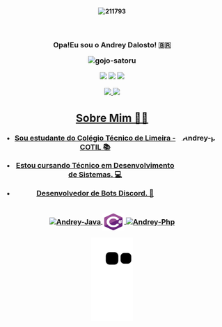 <h4 align="center">

![211793](https://user-images.githubusercontent.com/103847726/163738681-8d70eba9-b53c-47da-9cdc-69705e3d0434.gif)






<h3 align="center">  <br>

Opa!Eu sou o Andrey Dalosto! 🇧🇷
<br>


![gojo-satoru](https://user-images.githubusercontent.com/103847726/163738584-e60471a3-34a5-4cb2-a089-4c1436e763e2.gif)
<div>

 <a href="https://www.instagram.com/a_dalosto" target="_blank"><img src="https://img.shields.io/badge/-Instagram-%23E4405F?style=for-the-badge&logo=instagram&logoColor=white" target="_blank"></a>
 	<a href="https://www.linkedin.com/in/adalosto" target="_blank"><img src="https://img.shields.io/badge/LinkedIn-0077B5?style=for-the-badge&logo=linkedin&logoColor=white" target="_blank"></a>
 <a href="https://steamcommunity.com/id/tripaseca1717" target="_blank"><img src="https://img.shields.io/badge/Steam-000000?style=for-the-badge&logo=steam&logoColor=white" target="_blank"></a> 
  
<div>

<div align="center">
  <a href="https://github.com/adalosto">
  <img height="180em" src="https://github-readme-stats.vercel.app/api?username=adalosto&show_icons=true&theme=midnight-purple&include_all_commits=true&count_private=true"/>
  <img height="180em" src="https://github-readme-stats.vercel.app/api/top-langs/?username=adalost&hide_progress=trueo&layout=compact&langs_count=7&theme=midnight-purple"/>
   
</div>




## Sobre Mim 🧑‍💻
 <img align="right" alt="Andrey-pic" height="150" style="border-radius:50px;" src="https://cdn.discordapp.com/attachments/822936263832895491/965416244494893077/unknown.png?width=676&height=676">

- Sou estudante do Colégio Técnico de Limeira - COTIL 📚

- Estou cursando Técnico em Desenvolvimento de Sistemas. 💻

- Desenvolvedor de Bots Discord. 🤖

<div style="display: inline_block"><br>
  <img align="center" alt="Andrey-Java" height="40" width="50" src="https://cdn.jsdelivr.net/gh/devicons/devicon/icons/java/java-plain-wordmark.svg">
  <img align="center" alt="Andrey-Csharp" height="40" width="50" src="https://raw.githubusercontent.com/devicons/devicon/master/icons/csharp/csharp-original.svg">
  <img align="center" alt="Andrey-Php" height="40" width="50" src="https://raw.githubusercontent.com/jmnote/z-icons/master/svg/php.svg">
  
  <div>
  
 



  ![Snake animation](https://github.com/adalosto/adalosto/blob/output/github-contribution-grid-snake.svg)
 


